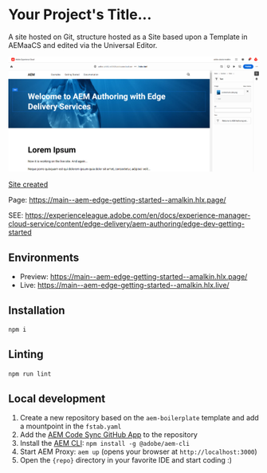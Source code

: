 # Your Project's Title...
A site hosted on Git, structure hosted as a Site based upon a Template in AEMaaCS and edited via the Universal Editor.

![alt text](assets/homescreen.png)

[Site created](https://author-p46152-e633525.adobeaemcloud.com/ui#/@alastairmalkin/aem/universal-editor/canvas/author-p46152-e633525.adobeaemcloud.com/content/aem-edge-getting-started/index.html)

Page: https://main--aem-edge-getting-started--amalkin.hlx.page/

SEE: https://experienceleague.adobe.com/en/docs/experience-manager-cloud-service/content/edge-delivery/aem-authoring/edge-dev-getting-started

## Environments
- Preview: https://main--aem-edge-getting-started--amalkin.hlx.page/
- Live: https://main--aem-edge-getting-started--amalkin.hlx.live/

## Installation

```sh
npm i
```

## Linting

```sh
npm run lint
```

## Local development

1. Create a new repository based on the `aem-boilerplate` template and add a mountpoint in the `fstab.yaml`
1. Add the [AEM Code Sync GitHub App](https://github.com/apps/aem-code-sync) to the repository
1. Install the [AEM CLI](https://github.com/adobe/helix-cli): `npm install -g @adobe/aem-cli`
1. Start AEM Proxy: `aem up` (opens your browser at `http://localhost:3000`)
1. Open the `{repo}` directory in your favorite IDE and start coding :)
